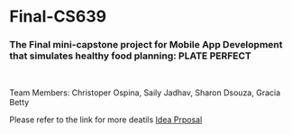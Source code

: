 # Final-CS639
<h3>The Final mini-capstone project for Mobile App Development that simulates healthy food planning: PLATE PERFECT </h3>

 <br/>

 Team Members:
 Christoper Ospina, Saily Jadhav, Sharon Dsouza, Gracia Betty

 Please refer to the link for more deatils [Idea Prposal](https://docs.google.com/document/d/1WH4igLCGn2JayA3ci811kjBUjbGURqBT/edit?usp=sharing&ouid=102167781560686034577&rtpof=true&sd=true)
